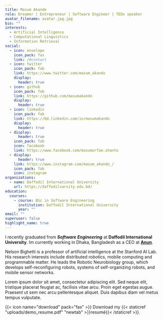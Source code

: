 ```yaml
---
title: Masum Akando
role: Dreamer | Entrepreneur | Software Engineer | TEDx speaker
avatar_filename: avatar.jpg.jpg
bio: ""
interests:
  - Artificial Intelligence
  - Computational Linguistics
  - Information Retrieval
social:
  - icon: envelope
    icon_pack: fas
    link: /#contact
  - icon: twitter
    icon_pack: fab
    link: https://www.twitter.com/masum_akando
    display:
      header: true
  - icon: github
    icon_pack: fab
    link: https://github.com/masumakando
    display:
      header: true
  - icon: linkedin
    icon_pack: fab
    link: https://bd.linkedin.com/in/masumakando
    display:
      header: true
  - display:
      header: true
    icon_pack: fab
    icon: facebook
    link: https://www.facebook.com/masumorfae.shanto
  - display:
      header: true
    link: https://www.instagram.com/masum_akando_/
    icon_pack: fab
    icon: instagram
organizations:
  - name: Daffodil International University
    url: https://daffodilvarsity.edu.bd/
education:
  courses:
    - course: BSc in Software Engineering
      institution: Daffodil International University
      year: ""
email: ""
superuser: false
highlight_name: true
---
```

I recently graduated from ***Software Engineering*** at **Daffodil International University**. Im currently working in Dhaka, Bangladesh as a CEO at **[Anun](https://www.anun.xyz)**.

Nelson Bighetti is a professor of artificial intelligence at the Stanford AI Lab. His research interests include distributed robotics, mobile computing and programmable matter. He leads the Robotic Neurobiology group, which develops self-reconfiguring robots, systems of self-organizing robots, and mobile sensor networks.

Lorem ipsum dolor sit amet, consectetur adipiscing elit. Sed neque elit, tristique placerat feugiat ac, facilisis vitae arcu. Proin eget egestas augue. Praesent ut sem nec arcu pellentesque aliquet. Duis dapibus diam vel metus tempus vulputate.

{{< icon name="download" pack="fas" >}} Download my {{< staticref "uploads/demo_resume.pdf" "newtab" >}}resumé{{< /staticref >}}.